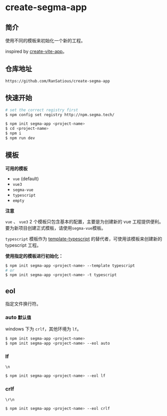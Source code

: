 # create-segma-app

## 简介

使用不同的模板来初始化一个新的工程。

inspired by [create-vite-app](https://github.com/vitejs/create-vite-app)。

## 仓库地址

```
https://github.com/RanSatious/create-segma-app
```

## 快速开始

```bash
# set the correct registry first
$ npm config set registry http://npm.segma.tech/

$ npm init segma-app <project-name>
$ cd <project-name>
$ npm i
$ npm run dev
```

## 模板

**可用的模板**

-   `vue` (default)
-   `vue3`
-   `segma-vue`
-   `typescript`
-   `empty`

**注意**

`vue` 、 `vue3` 2 个模板只包含基本的配置，主要是为创建新的 vue 工程提供便利。  
要为新项目创建正式模板，请使用`segma-vue`模板。

`typescript` 模板作为 [template-typescript](https://github.com/RanSatious/segma-template-typescript) 的替代者，可使用该模板来创建新的 typescript 工程。

**使用指定的模板进行初始化：**

```bash
$ npm init segma-app <project-name> --template typescript
# or
$ npm init segma-app <project-name> -t typescript
```

## eol

指定文件换行符。

### auto `默认值`

windows 下为 `crlf`，其他环境为 `lf`。

```bash
$ npm init segma-app <project-name>
$ npm init segma-app <project-name> --eol auto
```

### lf

`\n`

```bash
$ npm init segma-app <project-name> --eol lf
```

### crlf

`\r\n`

```bash
$ npm init segma-app <project-name> --eol crlf
```
